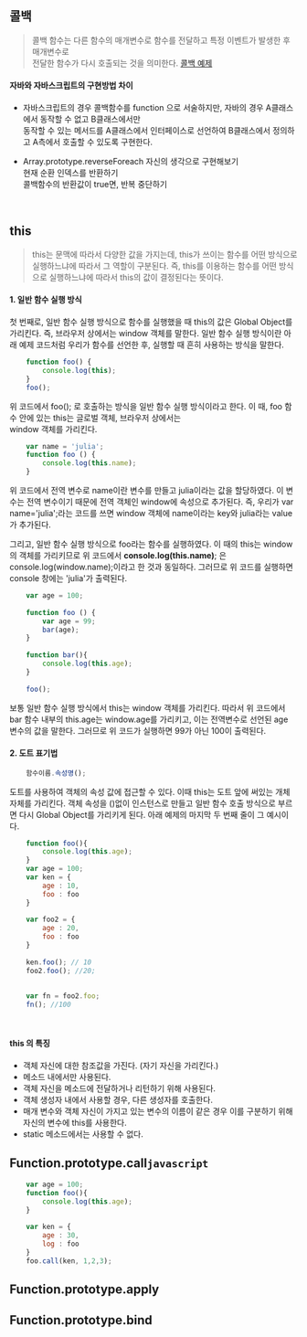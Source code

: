 
## 콜백
> 콜백 함수는 다른 함수의 매개변수로 함수를 전달하고 특정 이벤트가 발생한 후 매개변수로 <br>
> 전달한 함수가 다시 호출되는 것을 의미한다.
> [콜백 예제](https://github.com/eococ/study/blob/main/WebContent/chapter3_practice.jsp)
	
#### 자바와 자바스크립트의 구현방법 차이
- 자바스크립트의 경우 콜백함수를 function 으로 서술하지만, 자바의 경우 A클래스에서 동작할 수 없고 B클래스에서만 <br>
  동작할 수 있는 메서드를 A클래스에서 인터페이스로 선언하여 B클래스에서 정의하고 A측에서 호출할 수 있도록 구현한다.

- Array.prototype.reverseForeach
  자신의 생각으로 구현해보기  
  현재 순환 인덱스를 반환하기  
  콜백함수의 반환값이 true면, 반복 중단하기
  
<br>


## this
>this는 문맥에 따라서 다양한 값을 가지는데, this가 쓰이는 함수를 어떤 방식으로 실행하느냐에 따라서 그 역할이 구분된다.
> 즉, this를 이용하는 함수를 어떤 방식으로 실행하느냐에 따라서 this의 값이 결정된다는 뜻이다.
 
 
#### 1. 일반 함수 실행 방식
첫 번째로, 일반 함수 실행 방식으로 함수를 실행했을 때 this의 값은 Global Object를 가리킨다. 즉, 브라우저 상에서는 window 객체를 말한다.
일반 함수 실행 방식이란 아래 예제 코드처럼 우리가 함수를 선언한 후, 실행할 때 흔히 사용하는 방식을 말한다.

```javascript
	function foo() {
		console.log(this);
	}
	foo();
```

위 코드에서 foo(); 로 호출하는 방식을 일반 함수 실행 방식이라고 한다. 이 때, foo 함수 안에 있는 this는 글로벌 객체, 브라우저 상에서는 <br>
window 객체를 가리킨다.

```javascript
	var name = 'julia';
	function foo () {
		console.log(this.name); 
	}
```

위 코드에서 전역 변수로 name이란 변수를 만들고 julia이라는 값을 할당하였다. 이 변수는 전역 변수이기 때문에 전역 객체인 window에 속성으로 추가된다.
즉, 우리가 var name='julia';라는 코드를 쓰면 window 객체에 name이라는 key와 julia라는 value가 추가된다.

그리고, 일반 함수 실행 방식으로 foo라는 함수를 실행하였다. 이 때의 this는 window의 객체를 가리키므로 위 코드에서 __console.log(this.name)__; 은 
console.log(window.name);이라고 한 것과 동일하다. 그러므로 위 코드를 실행하면 console 창에는 'julia'가 출력된다.


```javascript
	var age = 100;
	
	function foo () {
		var age = 99;
		bar(age);
	}
	
	function bar(){
		console.log(this.age);
	}
	
	foo();
```

보통 일반 함수 실행 방식에서 this는 window 객체를 가리킨다. 따라서 위 코드에서 bar 함수 내부의 this.age는 window.age를 가리키고, 이는 전역변수로 선언된 age 변수의 값을 말한다. 그러므로 위 코드가 실행하면 99가 아닌 100이 출력된다.


#### 2. 도트 표기법
```javascript
	함수이름.속성명();
```

도트를 사용하여 객체의 속성 값에 접근할 수 있다. 이때 this는 도트 앞에 써있는 개체 자체를 가리킨다.
객체 속성을 ()없이 인스턴스로 만들고 일반 함수 호출 방식으로 부르면 다시 Global Object를 가리키게 된다. 
아래 예제의 마지막 두 번째 줄이 그 예시이다.

```javascript
	function foo(){
		console.log(this.age);
	}
	var age = 100;
	var ken = {
		age : 10,
		foo : foo
	}
	
	var foo2 = {
		age : 20,
		foo : foo
	}
	
	ken.foo(); // 10
	foo2.foo(); //20;
	
	
	var fn = foo2.foo;
	fn(); //100
	
	
```

#### this 의 특징
- 객체 자신에 대한 참조값을 가진다. (자기 자신을 가리킨다.)
- 메소드 내에서만 사용된다.
- 객체 자신을 메소드에 전달하거나 리턴하기 위해 사용된다.
- 객체 생성자 내에서 사용할 경우, 다른 생성자를 호출한다.
- 매개 변수와 객체 자신이 가지고 있는 변수의 이름이 같은 경우 이를 구분하기 위해 자신의 변수에 this를 사용한다.
- static 메소드에서는 사용할 수 없다.
	

	
	
## 	Function.prototype.call`javascript`
```javascript
	var age = 100;
	function foo(){
		console.log(this.age);
	}
	
	var ken = {
		age : 30,
		log : foo
	}
	foo.call(ken, 1,2,3);
```

## Function.prototype.apply
## Function.prototype.bind

<br>
